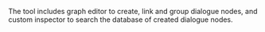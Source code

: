 The tool includes graph editor to create, link and group dialogue nodes, and custom inspector to search the database of created dialogue nodes.
